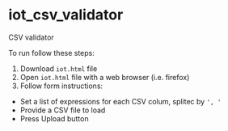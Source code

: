 # iot_csv_validator
CSV validator

To run follow these steps:
1. Download  `iot.html` file
2. Open `iot.html` file with a web browser (i.e. firefox)
3. Follow form instructions:
 - Set a list of expressions for each CSV colum, splitec by `', '`
 - Provide a CSV file to load
 - Press Upload button
